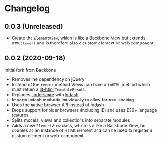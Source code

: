 # Changelog

## 0.0.3 (Unreleased)

- Create the `ElementView`, which is like a Backbone View but extends
  `HTMLElement` and is therefore also a custom element or web component.

## 0.0.2 (2020-09-18)

Initial fork from Backbone

- Removes the dependency on jQuery
- Instead of the `render` method Views can have a `toHTML` method which must return a
  [lit-html](https://lit-html.polymer-project.org/) `TemplateResult`.
- Replaces [underscore](http://underscorejs.org) with [lodash](https://lodash.com)
- Imports lodash methods individually to allow for tree-shaking
- Uses the native browser API instead of lodash
- Drops support for older browsers (including IE) and uses ES6+ language features
- Splits models, views and collections into separate modules
- Adds a new `ElementView` class, which is a like a Backbone View, but doubles
  as an instance of HTMLElement and can be used to register a custom element or
  web-component.

